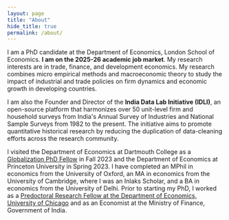 ```yaml
---
layout: page
title: "About"
hide_title: true
permalink: /about/
---
```


I am a PhD candidate at the Department of Economics, London School of Economics. <strong>I am on the 2025-26 academic job market</strong>. My research interests are in  trade, finance, and development economics. My research combines micro empirical methods and macroeconomic theory to study the impact of industrial and trade policies on firm dynamics and economic growth in developing countries. 

I am also the Founder and Director of the <strong>India Data Lab Initiative (IDLI)</strong>, an open-source platform that harmonizes over 50 unit-level firm and household surveys from India's Annual Survey of Industries and  National Sample Surveys from 1982 to the present. The initiative aims to promote quantitative historical research by reducing the duplication of  data-cleaning efforts across the research community.

I visited the Department of Economics at Dartmouth College as a <a href="https://globalization.dartmouth.edu/programs/globalization-phd-fellows" target="_blank">Globalization PhD Fellow</a> in Fall 2023 and the Department of Economics at Princeton University in Spring 2023. I have completed an MPhil in economics from the University of Oxford, an MA in economics from the University of Cambridge, where I was an Inlaks Scholar, and a BA in economics from the University of Delhi. Prior to starting my PhD, I worked as a <a href="https://epic.uchicago.edu/people/ananya-kotia/" target="_blank">Predoctoral Research Fellow at the Department of Economics, University of Chicago</a> and as an Economist at the Ministry of Finance, Government of India.